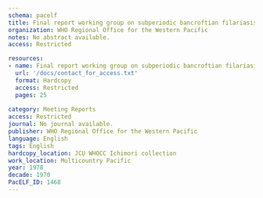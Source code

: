 ```yaml
---
schema: pacelf
title: Final report working group on subperiodic bancroftian filariasis
organization: WHO Regional Office for the Western Pacific
notes: No abstract available.
access: Restricted

resources:
- name: Final report working group on subperiodic bancroftian filariasis
  url: '/docs/contact_for_access.txt'
  format: Hardcopy
  access: Restricted
  pages: 25
 
category: Meeting Reports
access: Restricted
journal: No journal available.
publisher: WHO Regional Office for the Western Pacific
language: English 
tags: English 
hardcopy_location: JCU WHOCC Ichimori collection
work_location: Multicountry Pacific
year: 1978
decade: 1970
PacELF_ID: 1468
---
```

